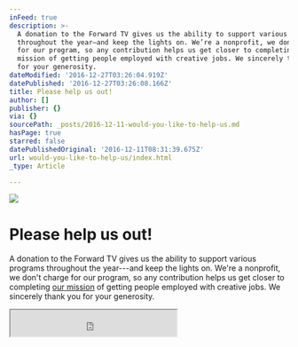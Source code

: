 ```yaml
---
inFeed: true
description: >-
  A donation to the Forward TV gives us the ability to support various programs
  throughout the year—and keep the lights on. We’re a nonprofit, we don’t charge
  for our program, so any contribution helps us get closer to completing our
  mission of getting people employed with creative jobs. We sincerely thank you
  for your generosity.
dateModified: '2016-12-27T03:26:04.919Z'
datePublished: '2016-12-27T03:26:08.166Z'
title: Please help us out!
author: []
publisher: {}
via: {}
sourcePath: _posts/2016-12-11-would-you-like-to-help-us.md
hasPage: true
starred: false
datePublishedOriginal: '2016-12-11T08:31:39.675Z'
url: would-you-like-to-help-us/index.html
_type: Article

---
```

![](https://the-grid-user-content.s3-us-west-2.amazonaws.com/b6bd3034-ee9a-4fbe-b377-445ef8abb887.png)

# **Please help us out!**

A donation to the Forward TV gives us the ability to support various programs throughout the year---and keep the lights on. We're a nonprofit, we don't charge for our program, so any contribution helps us get closer to completing [our mission][0] of getting people employed with creative jobs. We sincerely thank you for your generosity.

<iframe src="https://the-grid.github.io/ed-userhtml/?g=eJyVUUtLAzEQvvsrxpxto1A8SLeXKr1IqW88LdlkujuaF8ms2_33phURRQQPA98cvhfffBuSA6WZgq9ExxzzhZTDMEyjGqOyUx2c1C1NGvJywCbrJMAhd8FUIobMAlilFrkSNYcoFkdz8rFn4DFiESRj0AvwypVPOyPgTdm-4DpPdtqSfv2b0hULNHXTMwdf0xf_cXVz9bS-fb5cn89mPzXIqRYF5KR_6xSaF9ScD9XQ1w93kmTDfn-1CV4xLpf19Wra0lZAE5LBVInTz0S5bxyV2sqWzhs1bpSFCdx3CFltMZ0AqkyYYFAjcIBiCcFb8nh8SOnaD-Y35X8ELQPISDu0H_EGMtxV4kxAh9R2vIfFRu5nXbwD48uicQ" height="48" style=""></iframe>



[0]: http://thegrid.ai/den/about-us "Our mission"